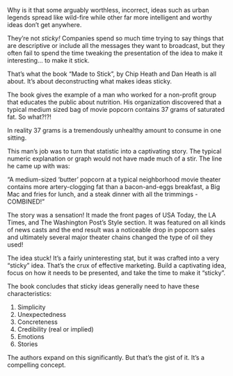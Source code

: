 <!--
slug: sticky-ideas-lessons-learned-from-made-to-stick
date: Tue Dec 04 2007 09:00:00 GMT+0100 (CET)
tags: books, marketing
title: Sticky Ideas, lessons learned from "Made to Stick"
id: 98735206
link: http://joreteg.com/post/98735206/sticky-ideas-lessons-learned-from-made-to-stick
raw: {"blog_name":"henrikjoreteg","id":98735206,"post_url":"http://joreteg.com/post/98735206/sticky-ideas-lessons-learned-from-made-to-stick","slug":"sticky-ideas-lessons-learned-from-made-to-stick","type":"text","date":"2007-12-04 08:00:00 GMT","timestamp":1196755200,"state":"published","format":"markdown","reblog_key":"ntj5LCEw","tags":["books","marketing"],"short_url":"http://tmblr.co/ZgL_Yy5ufHc","recommended_source":null,"recommended_color":null,"highlighted":[],"note_count":0,"title":"Sticky Ideas, lessons learned from \"Made to Stick\"","body":"<p>Why is it that some arguably worthless, incorrect, ideas such as urban legends spread like wild-fire while other far more intelligent and worthy ideas don&rsquo;t get anywhere.</p>\n\n<p>They&rsquo;re not <em>sticky!</em> Companies spend so much time trying to say things that are descriptive or include all the messages they want to broadcast, but they often fail to spend the time tweaking the presentation of the idea to make it interesting&hellip; to make it stick.</p>\n\n<p>That&rsquo;s what the book &ldquo;Made to Stick&rdquo;, by Chip Heath and Dan Heath is all about. It&rsquo;s about deconstructing what makes ideas sticky.</p>\n\n<p>The book gives the example of a man who worked for a non-profit group that educates the public about nutrition. His organization discovered that a typical medium sized bag of movie popcorn contains 37 grams of saturated fat. So what?!?!</p>\n\n<p>In reality 37 grams is a tremendously unhealthy amount to consume in one sitting.</p>\n\n<p>This man&rsquo;s job was to turn that statistic into a captivating story. The typical numeric explanation or graph would not have made much of a stir. The line he came up with was:</p>\n\n<p>&ldquo;A medium-sized &lsquo;butter&rsquo; popcorn at a typical neighborhood movie theater contains more artery-clogging fat than a bacon-and-eggs breakfast, a Big Mac and fries for lunch, and a steak dinner with all the trimmings - COMBINED!&rdquo;</p>\n\n<p>The story was a sensation! It made the front pages of USA Today, the LA Times, and The Washington Post&rsquo;s Style section. It was featured on all kinds of news casts and the end result was a noticeable drop in popcorn sales and ultimately several major theater chains changed the type of oil they used!</p>\n\n<p>The idea stuck! It&rsquo;s a fairly uninteresting stat, but it was crafted into a very &ldquo;sticky&rdquo; idea. That&rsquo;s the crux of effective marketing. Build a captivating idea, focus on how it needs to be presented, and take the time to make it &ldquo;sticky&rdquo;.</p>\n\n<p>The book concludes that sticky ideas generally need to have these characteristics:</p>\n\n<ol><li>Simplicity</li>\n<li>Unexpectedness</li>\n<li>Concreteness</li>\n<li>Credibility (real or implied)</li>\n<li>Emotions</li>\n<li>Stories</li>\n</ol><p>The authors expand on this significantly. But that&rsquo;s the gist of it. It&rsquo;s a compelling concept.</p>","reblog":{"tree_html":"","comment":"<p>Why is it that some arguably worthless, incorrect, ideas such as urban legends spread like wild-fire while other far more intelligent and worthy ideas don’t get anywhere.</p>\n\n<p>They’re not <em>sticky!</em> Companies spend so much time trying to say things that are descriptive or include all the messages they want to broadcast, but they often fail to spend the time tweaking the presentation of the idea to make it interesting… to make it stick.</p>\n\n<p>That’s what the book “Made to Stick”, by Chip Heath and Dan Heath is all about. It’s about deconstructing what makes ideas sticky.</p>\n\n<p>The book gives the example of a man who worked for a non-profit group that educates the public about nutrition. His organization discovered that a typical medium sized bag of movie popcorn contains 37 grams of saturated fat. So what?!?!</p>\n\n<p>In reality 37 grams is a tremendously unhealthy amount to consume in one sitting.</p>\n\n<p>This man’s job was to turn that statistic into a captivating story. The typical numeric explanation or graph would not have made much of a stir. The line he came up with was:</p>\n\n<p>“A medium-sized ‘butter’ popcorn at a typical neighborhood movie theater contains more artery-clogging fat than a bacon-and-eggs breakfast, a Big Mac and fries for lunch, and a steak dinner with all the trimmings - COMBINED!”</p>\n\n<p>The story was a sensation! It made the front pages of USA Today, the LA Times, and The Washington Post’s Style section. It was featured on all kinds of news casts and the end result was a noticeable drop in popcorn sales and ultimately several major theater chains changed the type of oil they used!</p>\n\n<p>The idea stuck! It’s a fairly uninteresting stat, but it was crafted into a very “sticky” idea. That’s the crux of effective marketing. Build a captivating idea, focus on how it needs to be presented, and take the time to make it “sticky”.</p>\n\n<p>The book concludes that sticky ideas generally need to have these characteristics:</p>\n\n<ol><li>Simplicity</li>\n<li>Unexpectedness</li>\n<li>Concreteness</li>\n<li>Credibility (real or implied)</li>\n<li>Emotions</li>\n<li>Stories</li>\n</ol><p>The authors expand on this significantly. But that’s the gist of it. It’s a compelling concept.</p>"},"trail":[{"blog":{"name":"henrikjoreteg","active":true,"theme":{"header_full_width":1500,"header_full_height":500,"header_focus_width":676,"header_focus_height":380,"avatar_shape":"circle","background_color":"#F6F6F6","body_font":"Helvetica Neue","header_bounds":"0,1249,380,573","header_image":"http://static.tumblr.com/df7befc8b0387cf597578e613c221cb3/uzkwgdq/FAjnt7hyg/tumblr_static_agmw2bdhkjs4ws4sscw44swgc.jpg","header_image_focused":"http://static.tumblr.com/df7befc8b0387cf597578e613c221cb3/uzkwgdq/1oSnt7hyh/tumblr_static_tumblr_static_agmw2bdhkjs4ws4sscw44swgc_focused_v3.jpg","header_image_scaled":"http://static.tumblr.com/df7befc8b0387cf597578e613c221cb3/uzkwgdq/FAjnt7hyg/tumblr_static_agmw2bdhkjs4ws4sscw44swgc_2048_v2.jpg","header_stretch":true,"link_color":"#529ECC","show_avatar":true,"show_description":true,"show_header_image":true,"show_title":true,"title_color":"#444444","title_font":"Helvetica Neue","title_font_weight":"bold"}},"post":{"id":"98735206"},"content_raw":"<p>Why is it that some arguably worthless, incorrect, ideas such as urban legends spread like wild-fire while other far more intelligent and worthy ideas don’t get anywhere.</p>\n\n<p>They’re not <em>sticky!</em> Companies spend so much time trying to say things that are descriptive or include all the messages they want to broadcast, but they often fail to spend the time tweaking the presentation of the idea to make it interesting… to make it stick.</p>\n\n<p>That’s what the book “Made to Stick”, by Chip Heath and Dan Heath is all about. It’s about deconstructing what makes ideas sticky.</p>\n\n<p>The book gives the example of a man who worked for a non-profit group that educates the public about nutrition. His organization discovered that a typical medium sized bag of movie popcorn contains 37 grams of saturated fat. So what?!?!</p>\n\n<p>In reality 37 grams is a tremendously unhealthy amount to consume in one sitting.</p>\n\n<p>This man’s job was to turn that statistic into a captivating story. The typical numeric explanation or graph would not have made much of a stir. The line he came up with was:</p>\n\n<p>“A medium-sized ‘butter’ popcorn at a typical neighborhood movie theater contains more artery-clogging fat than a bacon-and-eggs breakfast, a Big Mac and fries for lunch, and a steak dinner with all the trimmings - COMBINED!”</p>\n\n<p>The story was a sensation! It made the front pages of USA Today, the LA Times, and The Washington Post’s Style section. It was featured on all kinds of news casts and the end result was a noticeable drop in popcorn sales and ultimately several major theater chains changed the type of oil they used!</p>\n\n<p>The idea stuck! It’s a fairly uninteresting stat, but it was crafted into a very “sticky” idea. That’s the crux of effective marketing. Build a captivating idea, focus on how it needs to be presented, and take the time to make it “sticky”.</p>\n\n<p>The book concludes that sticky ideas generally need to have these characteristics:</p>\n\n<ol><li>Simplicity</li>\n<li>Unexpectedness</li>\n<li>Concreteness</li>\n<li>Credibility (real or implied)</li>\n<li>Emotions</li>\n<li>Stories</li>\n</ol><p>The authors expand on this significantly. But that’s the gist of it. It’s a compelling concept.</p>","content":"<p>Why is it that some arguably worthless, incorrect, ideas such as urban legends spread like wild-fire while other far more intelligent and worthy ideas don’t get anywhere.</p>\n\n<p>They’re not <em>sticky!</em> Companies spend so much time trying to say things that are descriptive or include all the messages they want to broadcast, but they often fail to spend the time tweaking the presentation of the idea to make it interesting… to make it stick.</p>\n\n<p>That’s what the book “Made to Stick”, by Chip Heath and Dan Heath is all about. It’s about deconstructing what makes ideas sticky.</p>\n\n<p>The book gives the example of a man who worked for a non-profit group that educates the public about nutrition. His organization discovered that a typical medium sized bag of movie popcorn contains 37 grams of saturated fat. So what?!?!</p>\n\n<p>In reality 37 grams is a tremendously unhealthy amount to consume in one sitting.</p>\n\n<p>This man’s job was to turn that statistic into a captivating story. The typical numeric explanation or graph would not have made much of a stir. The line he came up with was:</p>\n\n<p>“A medium-sized ‘butter’ popcorn at a typical neighborhood movie theater contains more artery-clogging fat than a bacon-and-eggs breakfast, a Big Mac and fries for lunch, and a steak dinner with all the trimmings - COMBINED!”</p>\n\n<p>The story was a sensation! It made the front pages of USA Today, the LA Times, and The Washington Post’s Style section. It was featured on all kinds of news casts and the end result was a noticeable drop in popcorn sales and ultimately several major theater chains changed the type of oil they used!</p>\n\n<p>The idea stuck! It’s a fairly uninteresting stat, but it was crafted into a very “sticky” idea. That’s the crux of effective marketing. Build a captivating idea, focus on how it needs to be presented, and take the time to make it “sticky”.</p>\n\n<p>The book concludes that sticky ideas generally need to have these characteristics:</p>\n\n<ol><li>Simplicity</li>\n<li>Unexpectedness</li>\n<li>Concreteness</li>\n<li>Credibility (real or implied)</li>\n<li>Emotions</li>\n<li>Stories</li>\n</ol><p>The authors expand on this significantly. But that’s the gist of it. It’s a compelling concept.</p>","is_current_item":true,"is_root_item":true}]}
publish: 2007-12-04
-->


<p>Why is it that some arguably worthless, incorrect, ideas such as urban legends spread like wild-fire while other far more intelligent and worthy ideas don&rsquo;t get anywhere.</p>

<p>They&rsquo;re not <em>sticky!</em> Companies spend so much time trying to say things that are descriptive or include all the messages they want to broadcast, but they often fail to spend the time tweaking the presentation of the idea to make it interesting&hellip; to make it stick.</p>

<p>That&rsquo;s what the book &ldquo;Made to Stick&rdquo;, by Chip Heath and Dan Heath is all about. It&rsquo;s about deconstructing what makes ideas sticky.</p>

<p>The book gives the example of a man who worked for a non-profit group that educates the public about nutrition. His organization discovered that a typical medium sized bag of movie popcorn contains 37 grams of saturated fat. So what?!?!</p>

<p>In reality 37 grams is a tremendously unhealthy amount to consume in one sitting.</p>

<p>This man&rsquo;s job was to turn that statistic into a captivating story. The typical numeric explanation or graph would not have made much of a stir. The line he came up with was:</p>

<p>&ldquo;A medium-sized &lsquo;butter&rsquo; popcorn at a typical neighborhood movie theater contains more artery-clogging fat than a bacon-and-eggs breakfast, a Big Mac and fries for lunch, and a steak dinner with all the trimmings - COMBINED!&rdquo;</p>

<p>The story was a sensation! It made the front pages of USA Today, the LA Times, and The Washington Post&rsquo;s Style section. It was featured on all kinds of news casts and the end result was a noticeable drop in popcorn sales and ultimately several major theater chains changed the type of oil they used!</p>

<p>The idea stuck! It&rsquo;s a fairly uninteresting stat, but it was crafted into a very &ldquo;sticky&rdquo; idea. That&rsquo;s the crux of effective marketing. Build a captivating idea, focus on how it needs to be presented, and take the time to make it &ldquo;sticky&rdquo;.</p>

<p>The book concludes that sticky ideas generally need to have these characteristics:</p>

<ol><li>Simplicity</li>
<li>Unexpectedness</li>
<li>Concreteness</li>
<li>Credibility (real or implied)</li>
<li>Emotions</li>
<li>Stories</li>
</ol><p>The authors expand on this significantly. But that&rsquo;s the gist of it. It&rsquo;s a compelling concept.</p>
